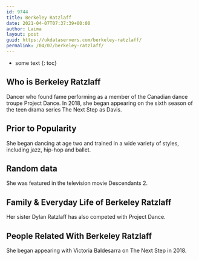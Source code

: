 ```yaml
---
id: 9744
title: Berkeley Ratzlaff
date: 2021-04-07T07:37:39+00:00
author: Laima
layout: post
guid: https://ukdataservers.com/berkeley-ratzlaff/
permalink: /04/07/berkeley-ratzlaff/
---
```


* some text
{: toc}


## Who is Berkeley Ratzlaff
                  
                  
                  
Dancer who found fame performing as a member of the Canadian dance troupe Project Dance. In 2018, she began appearing on the sixth season of the teen drama series The Next Step as Davis. 
                  
              
            
              
            
                
                
                
## Prior to Popularity
                  
                  
                  
She began dancing at age two and trained in a wide variety of styles, including jazz, hip-hop and ballet. 
                  
              
            
              
            
                
                
                
## Random data
                  
                  
                  
She was featured in the television movie Descendants 2.
                  
              
            
              
            
                
                
                
## Family & Everyday Life of Berkeley Ratzlaff
                  
                  
                  
Her sister Dylan Ratzlaff has also competed with Project Dance. 
                  
              
            
              
            
                
                
                
## People Related With Berkeley Ratzlaff
                  
                  
                  
She began appearing with Victoria Baldesarra on The Next Step in 2018.
                  
              
            
              
            
                
              
            
              
              
            
            
              
            
          
          
          
